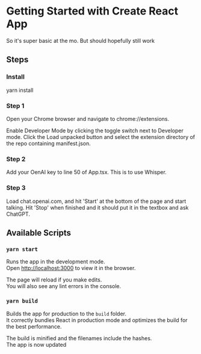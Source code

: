 # Getting Started with Create React App

So it's super basic at the mo. But should hopefully still work


## Steps

### Install
yarn install
### Step 1 
Open your Chrome browser and navigate to chrome://extensions.

Enable Developer Mode by clicking the toggle switch next to Developer mode. Click the Load unpacked button and select the extension directory of the repo containing manifest.json.

### Step 2
Add your OenAI key to line 50 of App.tsx. This is to use Whisper.

### Step 3
Load chat.openai.com, and hit 'Start' at the bottom of the page and start talking. Hit 'Stop' when finished and it should put it in the textbox and ask ChatGPT.
## Available Scripts

### `yarn start`

Runs the app in the development mode.\
Open [http://localhost:3000](http://localhost:3000) to view it in the browser.

The page will reload if you make edits.\
You will also see any lint errors in the console.

### `yarn build`

Builds the app for production to the `build` folder.\
It correctly bundles React in production mode and optimizes the build for the best performance.

The build is minified and the filenames include the hashes.\
The app is now updated
